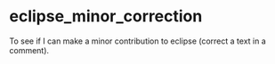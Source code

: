 # eclipse_minor_correction
To see if I can make a minor contribution to eclipse (correct a text in a comment).
